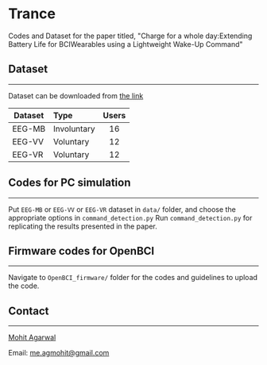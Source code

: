 # Trance
Codes and Dataset for the paper titled, "Charge for a whole day:Extending Battery Life for BCIWearables using a Lightweight Wake-Up Command"

## Dataset
----------
Dataset can be downloaded from [the link](https://drive.google.com/drive/folders/1GgzErerSPaJr7whkQWAmElujfa3qpyyw?usp=sharing)

| Dataset       |  Type     | Users         |
| ------------- |:----------|:-------------:|
| EEG-MB        |Involuntary| 16            |
| EEG-VV        |Voluntary  | 12            |
| EEG-VR        |Voluntary  | 12            |

## Codes for PC simulation
--------------------------

Put `EEG-MB` or `EEG-VV` or `EEG-VR` dataset in `data/` folder, and choose the appropriate options in `command_detection.py`
Run `command_detection.py` for replicating the results presented in the paper.

## Firmware codes for OpenBCI
-----------------------------

Navigate to `OpenBCI_firmware/` folder for the codes and guidelines to upload the code.

## Contact
----------

[Mohit Agarwal](http://agmohit.com )

Email: me.agmohit@gmail.com

